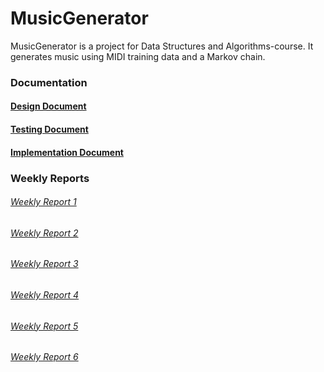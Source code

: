 # MusicGenerator
MusicGenerator is a project for Data Structures and Algorithms-course. It generates music using MIDI training data and a Markov chain.

### Documentation

#### [Design Document](https://github.com/AapoTuulentie/MusicGenerator/blob/main/Documentation/Design_document.md)

#### [Testing Document](https://github.com/AapoTuulentie/MusicGenerator/blob/main/Documentation/Testing_document.md)

#### [Implementation Document](https://github.com/AapoTuulentie/MusicGenerator/blob/main/Documentation/Implementation_document.md)

### Weekly Reports

###### [Weekly Report 1](https://github.com/AapoTuulentie/MusicGenerator/blob/main/Documentation/Weekly_report1.md)

###### [Weekly Report 2](https://github.com/AapoTuulentie/MusicGenerator/blob/main/Documentation/Weekly_report2.md)

###### [Weekly Report 3](https://github.com/AapoTuulentie/MusicGenerator/blob/main/Documentation/Weekly_report3.md)

###### [Weekly Report 4](https://github.com/AapoTuulentie/MusicGenerator/blob/main/Documentation/Weekly_report4.md)

###### [Weekly Report 5](https://github.com/AapoTuulentie/MusicGenerator/blob/main/Documentation/Weekly_report5.md)

###### [Weekly Report 6](https://github.com/AapoTuulentie/MusicGenerator/blob/main/Documentation/Weekly_report6.md)
